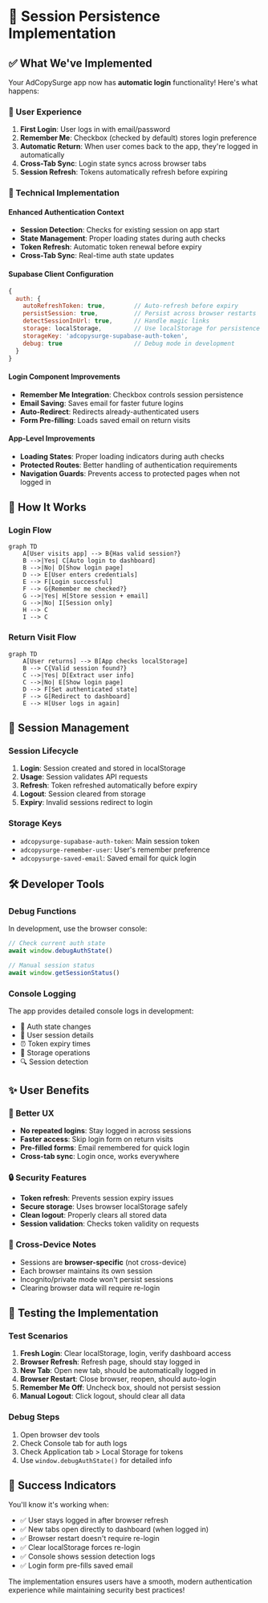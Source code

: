 # 🔐 Session Persistence Implementation

## ✅ What We've Implemented

Your AdCopySurge app now has **automatic login** functionality! Here's what happens:

### 🎯 User Experience
1. **First Login**: User logs in with email/password
2. **Remember Me**: Checkbox (checked by default) stores login preference
3. **Automatic Return**: When user comes back to the app, they're logged in automatically
4. **Cross-Tab Sync**: Login state syncs across browser tabs
5. **Session Refresh**: Tokens automatically refresh before expiring

### 🔧 Technical Implementation

#### Enhanced Authentication Context
- **Session Detection**: Checks for existing session on app start
- **State Management**: Proper loading states during auth checks  
- **Token Refresh**: Automatic token renewal before expiry
- **Cross-Tab Sync**: Real-time auth state updates

#### Supabase Client Configuration
```javascript
{
  auth: {
    autoRefreshToken: true,        // Auto-refresh before expiry
    persistSession: true,          // Persist across browser restarts
    detectSessionInUrl: true,      // Handle magic links
    storage: localStorage,         // Use localStorage for persistence
    storageKey: 'adcopysurge-supabase-auth-token',
    debug: true                    // Debug mode in development
  }
}
```

#### Login Component Improvements
- **Remember Me Integration**: Checkbox controls session persistence
- **Email Saving**: Saves email for faster future logins
- **Auto-Redirect**: Redirects already-authenticated users
- **Form Pre-filling**: Loads saved email on return visits

#### App-Level Improvements
- **Loading States**: Proper loading indicators during auth checks
- **Protected Routes**: Better handling of authentication requirements
- **Navigation Guards**: Prevents access to protected pages when not logged in

## 🔄 How It Works

### Login Flow
```mermaid
graph TD
    A[User visits app] --> B{Has valid session?}
    B -->|Yes| C[Auto login to dashboard]
    B -->|No| D[Show login page]
    D --> E[User enters credentials]
    E --> F[Login successful]
    F --> G{Remember me checked?}
    G -->|Yes| H[Store session + email]
    G -->|No| I[Session only]
    H --> C
    I --> C
```

### Return Visit Flow
```mermaid
graph TD
    A[User returns] --> B[App checks localStorage]
    B --> C{Valid session found?}
    C -->|Yes| D[Extract user info]
    C -->|No| E[Show login page]
    D --> F[Set authenticated state]
    F --> G[Redirect to dashboard]
    E --> H[User logs in again]
```

## 📱 Session Management

### Session Lifecycle
1. **Login**: Session created and stored in localStorage
2. **Usage**: Session validates API requests  
3. **Refresh**: Token refreshed automatically before expiry
4. **Logout**: Session cleared from storage
5. **Expiry**: Invalid sessions redirect to login

### Storage Keys
- `adcopysurge-supabase-auth-token`: Main session token
- `adcopysurge-remember-user`: User's remember preference  
- `adcopysurge-saved-email`: Saved email for quick login

## 🛠️ Developer Tools

### Debug Functions
In development, use the browser console:

```javascript
// Check current auth state
await window.debugAuthState()

// Manual session status
await window.getSessionStatus()
```

### Console Logging
The app provides detailed console logs in development:
- 🔄 Auth state changes
- 👤 User session details  
- ⏰ Token expiry times
- 💾 Storage operations
- 🔍 Session detection

## ✨ User Benefits

### 🎯 Better UX
- **No repeated logins**: Stay logged in across sessions
- **Faster access**: Skip login form on return visits
- **Pre-filled forms**: Email remembered for quick login
- **Cross-tab sync**: Login once, works everywhere

### 🔒 Security Features  
- **Token refresh**: Prevents session expiry issues
- **Secure storage**: Uses browser localStorage safely
- **Clean logout**: Properly clears all stored data
- **Session validation**: Checks token validity on requests

### 📱 Cross-Device Notes
- Sessions are **browser-specific** (not cross-device)
- Each browser maintains its own session
- Incognito/private mode won't persist sessions
- Clearing browser data will require re-login

## 🧪 Testing the Implementation

### Test Scenarios
1. **Fresh Login**: Clear localStorage, login, verify dashboard access
2. **Browser Refresh**: Refresh page, should stay logged in
3. **New Tab**: Open new tab, should be automatically logged in
4. **Browser Restart**: Close browser, reopen, should auto-login
5. **Remember Me Off**: Uncheck box, should not persist session
6. **Manual Logout**: Click logout, should clear all data

### Debug Steps
1. Open browser dev tools
2. Check Console tab for auth logs
3. Check Application tab > Local Storage for tokens
4. Use `window.debugAuthState()` for detailed info

## 🎉 Success Indicators

You'll know it's working when:
- ✅ User stays logged in after browser refresh
- ✅ New tabs open directly to dashboard (when logged in)
- ✅ Browser restart doesn't require re-login
- ✅ Clear localStorage forces re-login
- ✅ Console shows session detection logs
- ✅ Login form pre-fills saved email

The implementation ensures users have a smooth, modern authentication experience while maintaining security best practices!
